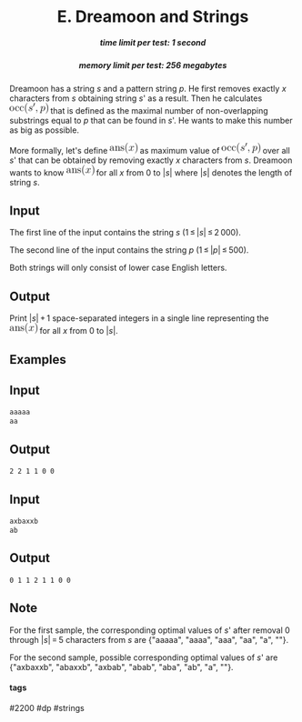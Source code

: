 <h1 style='text-align: center;'> E. Dreamoon and Strings</h1>

<h5 style='text-align: center;'>time limit per test: 1 second</h5>
<h5 style='text-align: center;'>memory limit per test: 256 megabytes</h5>

Dreamoon has a string *s* and a pattern string *p*. He first removes exactly *x* characters from *s* obtaining string *s*' as a result. Then he calculates ![](images/1192a2998b54697e4a989e6f58ef5fbeb45cb351.png) that is defined as the maximal number of non-overlapping substrings equal to *p* that can be found in *s*'. He wants to make this number as big as possible.

More formally, let's define ![](images/795678a6a9498dc0226eefd698ff90929957a4e3.png) as maximum value of ![](images/1192a2998b54697e4a989e6f58ef5fbeb45cb351.png) over all *s*' that can be obtained by removing exactly *x* characters from *s*. Dreamoon wants to know ![](images/795678a6a9498dc0226eefd698ff90929957a4e3.png) for all *x* from 0 to |*s*| where |*s*| denotes the length of string *s*.

## Input

The first line of the input contains the string *s* (1 ≤ |*s*| ≤ 2 000).

The second line of the input contains the string *p* (1 ≤ |*p*| ≤ 500).

Both strings will only consist of lower case English letters.

## Output

Print |*s*| + 1 space-separated integers in a single line representing the ![](images/795678a6a9498dc0226eefd698ff90929957a4e3.png) for all *x* from 0 to |*s*|.

## Examples

## Input


```
aaaaa  
aa  

```
## Output


```
2 2 1 1 0 0  

```
## Input


```
axbaxxb  
ab  

```
## Output


```
0 1 1 2 1 1 0 0  

```
## Note

For the first sample, the corresponding optimal values of *s*' after removal 0 through |*s*| = 5 characters from *s* are {"aaaaa", "aaaa", "aaa", "aa", "a", ""}. 

For the second sample, possible corresponding optimal values of *s*' are {"axbaxxb", "abaxxb", "axbab", "abab", "aba", "ab", "a", ""}.



#### tags 

#2200 #dp #strings 